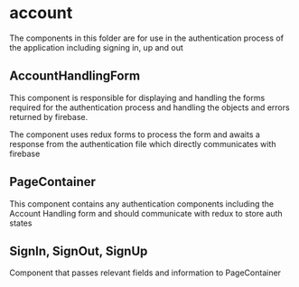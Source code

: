 # account
The components in this folder are for use in the authentication process of the application including signing in, up and out

## AccountHandlingForm
This component is responsible for displaying and handling the forms required for the authentication process and handling the objects and errors returned by firebase. 

The component uses redux forms to process the form and awaits a response from the authentication file which directly communicates with firebase 

## PageContainer
This component contains any authentication components including the Account Handling form and should communicate with redux to store auth states

## SignIn, SignOut, SignUp
Component that passes relevant fields and information to PageContainer

